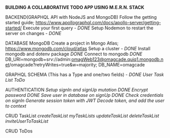 **BUILDING A COLLABORATIVE TODO APP USING M.E.R.N. STACK**

BACKEND(GRAPHQL API with NodeJS and MongoDB)
Follow the getting started guide; https://www.apollographql.com/docs/apollo-server/getting-started/
Execute your first query - _DONE_
Setup Nodemon to restart the server on changes - _DONE_

DATABASE MongoDB
Create a project in Mongo Atlas; https://www.mongodb.com/cloud/atlas
Setup a cluster - _DONE_
Install mongodb and dotenv package _DONE_
Connect to mongodb _DONE_
DB_URI=mongodb+srv://admin:omagWeb123@omagcade.quiq1.mongodb.net/omagcade?retryWrites=true&w=majority;
DB_NAME=omagcade

GRAPHQL SCHEMA (This has a Type and one/two fields) - _DONE_
_User_
_Task List_
_ToDo_

AUTHENTICATION
_Setup signIn and signUp mutation_ _DONE_
_Encrypt password_ _DONE_
_Save user in database on signUp_ _DONE_
_Check credentials on signIn_
_Generate session token with JWT_
_Decode token, and add the user to context_

CRUD TaskList
_createTaskList_
_myTaskLists_
_updateTaskList_
_deleteTaskList_
_inviteUserToTaskList_

CRUD ToDos

